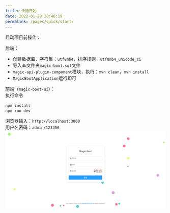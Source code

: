 ```yaml
---
title: 快速开始
date: 2022-01-29 20:48:19
permalink: /pages/quick/start/
---
```


启动项目前操作：

后端：
* 创建数据库，字符集：`utf8mb4`，排序规则：`utf8mb4_unicode_ci`
* 导入`db`文件夹`magic-boot.sql`文件
* `magic-api-plugin-component`模块，执行：`mvn clean`，`mvn install`
* `MagicBootApplication`运行即可

前端（`magic-boot-ui`）：  
执行命令
```
npm install
npm run dev
```
浏览器输入：`http://localhost:3000`  
用户名密码：`admin/123456`
![](../../.vuepress/public/images/magic-boot-login.png)
